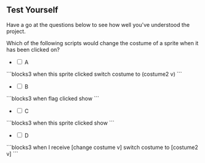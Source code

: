## Test Yourself

Have a go at the questions below to see how well you've understood the project.

Which of the following scripts would change the costume of a sprite when it has been clicked on?

<html>
<ul>
<li><input type="checkbox" id="A" name="A">
<label for="A">A</label></li>
</ul>
</html>
```blocks3
when this sprite clicked
switch costume to (costume2 v)
```

<html>
<ul>
<li><input type="checkbox" id="B" name="B">
<label for="B">B</label></li>
</ul>
</html>
```blocks3
when flag clicked
show
```

<html>
<ul>
<li><input type="checkbox" id="C" name="C">
<label for="C">C</label></li>
</ul>
</html>
```blocks3
when this sprite clicked
show
```

<html>
<ul>
<li><input type="checkbox" id="D" name="D">
<label for="D">D</label></li>
</ul>
</html>
```blocks3
when I receive [change costume v]
switch costume to [costume2 v]
```
